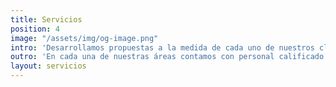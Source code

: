 ```yaml
---
title: Servicios
position: 4
image: "/assets/img/og-image.png"
intro: 'Desarrollamos propuestas a la medida de cada uno de nuestros clientes con el objetivo de que reciban el mejor beneficio de nuestros servicios y productos con la mas alta calidad.'
outro: 'En cada una de nuestras áreas contamos con personal calificado y con amplia experiencia logrando un equipo que nos pemite siempre la mejor optimización de todas nuestras áreas, logrando así una fuente de ideas y soluciones en su máxima expresión.'
layout: servicios
---
```

